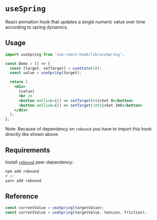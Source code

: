 # `useSpring`

React animation hook that updates a single numeric value over time according
to spring dynamics.

## Usage

```jsx
import useSpring from 'use-react-hook/lib/useSpring';

const Demo = () => {
  const [target, setTarget] = useState(50);
  const value = useSpring(target);

  return (
    <div>
      {value}
      <br />
      <button onClick={() => setTarget(0)}>Set 0</button>
      <button onClick={() => setTarget(100)}>Set 100</button>
    </div>
  );
};
```

Note: Because of dependency on `rebound` you have to import this hook directly like shown above.

## Requirements

Install [`rebound`](https://github.com/facebook/rebound-js) peer dependency:

```bash
npm add rebound
# or
yarn add rebound
```

## Reference

```js
const currentValue = useSpring(targetValue);
const currentValue = useSpring(targetValue, tension, friction);
```

